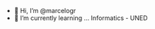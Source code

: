 - 👋 Hi, I’m @marcelogr
- 🌱 I’m currently learning ... Informatics - UNED

<!---
migrkiltro/migrkiltro is a ✨ special ✨ repository because its `README.md` (this file) appears on your GitHub profile.
You can click the Preview link to take a look at your changes.
--->
